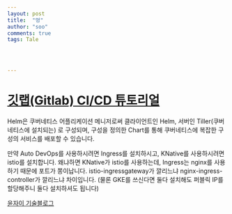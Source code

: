 ```yaml
---
layout: post
title:  "멍"
author: "soo"
comments: true
tags: Tale




---
```




# [깃랩(Gitlab) CI/CD 튜토리얼](https://velog.io/@wickedev/Gitlab-CICD-%ED%8A%9C%ED%86%A0%EB%A6%AC%EC%96%BC-bljzphditt)

Helm은 쿠버네티스 어플리케이션 메니저로써 클라이언트인 Helm, 서버인 Tiller(쿠버네티스에 설치되는) 로 구성되며, 구성을 정의한 Chart를 통해 쿠버네티스에 복잡한 구성의 서비스를 배포할 수 있습니다.

만약 Auto DevOps를 사용하시려면 Ingress를 설치하시고, KNative를 사용하시려면 istio를 설치합니다. 왜냐하면 KNative가 istio를 사용하는데, Ingress는 nginx를 사용하기 때문에 포트가 쫑이납니다. istio-ingressgateway가 깔리느냐 nginx-ingress-controller가 깔리느냐 차이입니다. (물론 GKE를 쓰신다면 둘다 설치해도 퍼블릭 IP를 할당해주니 둘다 설치하셔도 됩니다)





[윤자이 기술블로그](https://ooeunz.tistory.com/category/Client/React.js)